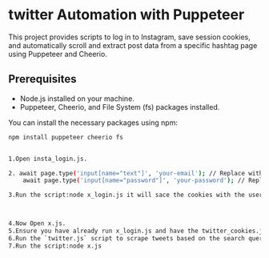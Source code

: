 


# twitter Automation with Puppeteer

This project provides scripts to log in to Instagram, save session cookies, and automatically scroll and extract post data from a specific hashtag page using Puppeteer and Cheerio.

## Prerequisites

- Node.js installed on your machine.
- Puppeteer, Cheerio, and File System (fs) packages installed.

You can install the necessary packages using npm:

```bash
npm install puppeteer cheerio fs


1.Open insta_login.js.

2. await page.type('input[name="text"]', 'your-email'); // Replace with your actual email
    await page.type('input[name="password"]', 'your-password'); // Replace with your actual password

3.Run the script:node x_login.js it will sace the cookies with the user info 



4.Now Open x.js.
5.Ensure you have already run x_login.js and have the twitter_cookies.json file saved.
6.Run the `twitter.js` script to scrape tweets based on the search query "physics wallah".
7.Run the script:node x.js